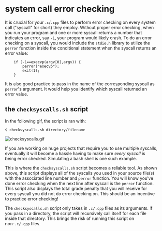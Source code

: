 # system call error checking

It is crucial for your `.c`/`.cpp` files to perform error checking on every system call ("syscall" for short) they employ.
Without proper error checking, when you run your program and one or more syscall returns a number that indicates an error,
say `-1`, your program would likely crash.
To do an error checking on a syscall, you would include the `stdio.h` library to utilize the `perror` function inside the conditional statement when the syscall returns an error value:
```
	if (-1==execvp(argv[0],argv)) {
		perror("execvp");
		exit(1);
	}
```
It is also good practice to pass in the name of the corresponding syscall as `perror`'s argument.
It would help you identify which syscall returned an error value.

## the `checksyscalls.sh` script

In the following gif, the script is ran with:
```
$ checksyscalls.sh directory/filename
```
![checksyscalls.gif](./img/checksyscalls.gif)  

If you are working on huge projects that require you to use multiple syscalls,
eventually it will become a hassle having to make sure *every syscall* is being error checked.
Simulating a bash shell is one such example.

This is where the `checksyscalls.sh` script becomes a reliable tool.
As shown above, this script displays all of the syscalls you used in your source file(s) with the associated line number and `perror` function.
You will know you've done error checking when the next line after syscall is the `perror` function.
This script also displays the total grade penalty that you will receive for every syscall you did not do error checking on.
This should be an incentive to practice error checking!

The `checksyscalls.sh` script only takes in `.c/.cpp` files as its arguments.
If you pass in a directory, the script will recursively call itself for each file inside that directory. This brings the risk of running this script on non-`.c/.cpp` files.
